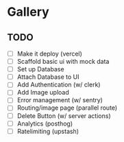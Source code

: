 # Gallery

## TODO

- [ ] Make it deploy (vercel)
- [ ] Scaffold basic ui with mock data
- [ ] Set up Database
- [ ] Attach Database to UI
- [ ] Add Authentication (w/ clerk)
- [ ] Add Image upload
- [ ] Error management (w/ sentry)
- [ ] Routing/image page (parallel route)
- [ ] Delete Button (w/ server actions)
- [ ] Analytics (posthog)
- [ ] Ratelimiting (upstash)
